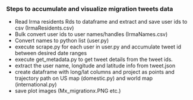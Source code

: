 ### Steps to accumulate and visualize migration tweets data
- Read Irma residents Rds to dataframe and extract and save user ids to csv (IrmaResidents.csv)
- Bulk convert user ids to user names/handles (IrmaNames.csv)
- Convert names to python list (user.py)
- execute scrape.py for each user in user.py and accumulate tweet id between desired date ranges
- execute get_metadata.py to get tweet details from the tweet ids.
- extract the user name, longitude and latitude info from tweet.json
- create dataframe with long/lat columns and project as points and trajectory path on US map (domestic.py) and world map (international.py)
- save plot images (Mx_migrationx.PNG etc.)
